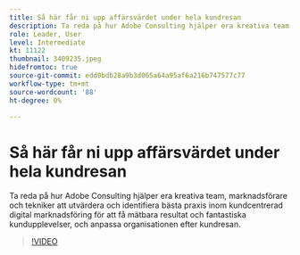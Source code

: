 ```yaml
---
title: Så här får ni upp affärsvärdet under hela kundresan
description: Ta reda på hur Adobe Consulting hjälper era kreativa team, marknadsförare och tekniker att utvärdera och identifiera bästa praxis inom kundcentrerad digital marknadsföring för att få mätbara resultat och fantastiska kundupplevelser, och anpassa organisationen efter kundresan.
role: Leader, User
level: Intermediate
kt: 11122
thumbnail: 3409235.jpeg
hidefromtoc: true
source-git-commit: edd0bdb28a9b3d065a64a95af6a216b747577c77
workflow-type: tm+mt
source-wordcount: '88'
ht-degree: 0%

---
```


# Så här får ni upp affärsvärdet under hela kundresan

Ta reda på hur Adobe Consulting hjälper era kreativa team, marknadsförare och tekniker att utvärdera och identifiera bästa praxis inom kundcentrerad digital marknadsföring för att få mätbara resultat och fantastiska kundupplevelser, och anpassa organisationen efter kundresan.

>[!VIDEO](https://video.tv.adobe.com/v/3409235/?quality=12&learn=on)
